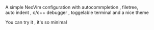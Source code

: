 A simple NeoVim configuration with autocommpletion , filetree, <br>
auto indent , c/c++ debugger , toggelable terminal and a nice theme <br>

You can try it , it's so minimal <br>
